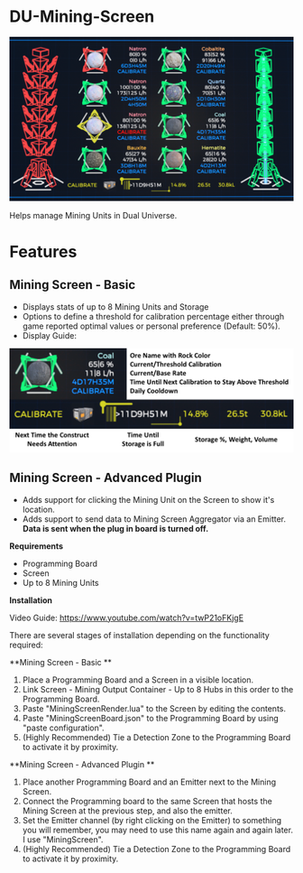 # DU-Mining-Screen

![Gallery](https://raw.githubusercontent.com/d6rks1lv3rz3r0/DU-Mining-Screen/main/Splash.png)

Helps manage Mining Units in Dual Universe.

# Features

## Mining Screen - Basic
- Displays stats of up to 8 Mining Units and Storage
- Options to define a threshold for calibration percentage either through game reported optimal values or personal preference (Default: 50%).
- Display Guide:

![Gallery](https://raw.githubusercontent.com/d6rks1lv3rz3r0/DU-Mining-Screen/main/Guide.png)

## Mining Screen - Advanced Plugin
- Adds support for clicking the Mining Unit on the Screen to show it's location.
- Adds support to send data to Mining Screen Aggregator via an Emitter. **Data is sent when the plug in board is turned off.**

**Requirements**
- Programming Board
- Screen
- Up to 8 Mining Units

**Installation**

Video Guide: https://www.youtube.com/watch?v=twP21oFKjgE

There are several stages of installation depending on the functionality required:

**Mining Screen - Basic **
1) Place a Programming Board and a Screen in a visible location.
2) Link Screen - Mining Output Container - Up to 8 Hubs in this order to the Programming Board.
3) Paste "MiningScreenRender.lua" to the Screen by editing the contents.
4) Paste "MiningScreenBoard.json" to the Programming Board by using "paste configuration".
5) (Highly Recommended) Tie a Detection Zone to the Programming Board to activate it by proximity.

**Mining Screen - Advanced Plugin **
1) Place another Programming Board and an Emitter next to the Mining Screen.
2) Connect the Programming board to the same Screen that hosts the Mining Screen at the previous step, and also the emitter.
3) Set the Emitter channel (by right clicking on the Emitter) to something you will remember, you may need to use this name again and again later. I use "MiningScreen".
4) (Highly Recommended) Tie a Detection Zone to the Programming Board to activate it by proximity.
